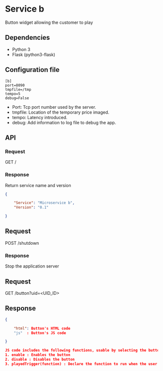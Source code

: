 # Service b

Button widget allowing the customer to play

## Dependencies

- Python 3
- Flask (python3-flask)

## Configuration file

```
[b]
port=8090
tmpfile=/tmp
tempo=5
debug=False
```

* Port: Tcp port number used by the server.
* tmpfile: Location of the temporary price imaged.
* tempo: Latency introduced.
* debug: Add information to log file to debug the app.

## API

### Request
GET /

### Response

Return service name and version

```json
{

    "Service": "Microservice b",
    "Version": "0.1"

}
```

## Request
POST /shutdown

### Response

Stop the application server


## Request
GET /button?uid=<UID_ID>

## Response
```json
{

    "html": Button's HTML code
    "js"  : Button's JS code

}

JS code includes the following functions, usable by selecting the button (jQuery("#elButton"))
1. enable : Enables the button
2. disable : Disables the button
3. playedTrigger(function) : Declare the function to run when the user had click on the button AND when the gift had been determined (basically, refresh service P)

